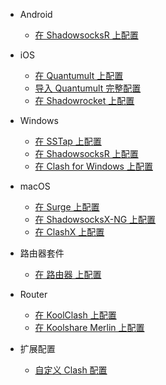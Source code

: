 * Android

  * [在 ShadowsocksR 上配置](Android/ShadowsocksR.md)

* iOS

  * [在 Quantumult 上配置](iOS/Quantumult_sub.md)
  * [导入 Quantumult 完整配置](iOS/Quantumult_conf.md)
  * [在 Shadowrocket 上配置](iOS/Shadowrocket.md)

* Windows

  * [在 SSTap 上配置](Windows/SSTap.md)
  * [在 ShadowsocksR 上配置](Windows/ShadowsocksR.md)
  * [在 Clash for Windows 上配置](Windows/Clash-for-Windows.md)

* macOS

  * [在 Surge 上配置](macOS/Surge.md)
  * [在 ShadowsocksX-NG 上配置](iOS/ShadowsocksX-NG.md)
  * [在 ClashX 上配置](macOS/ClashX.md)

* 路由器套件

  * [在 路由器 上配置](Luyou/luyou.md)
  
* Router

  * [在 KoolClash 上配置](Router/KoolClash.md)
  * [在 Koolshare Merlin 上配置](Router/Merlin.md)

* 扩展配置

  * [自定义 Clash 配置](Advanced/Clash.md)
